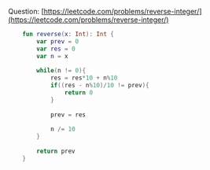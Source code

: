 Question: [https://leetcode.com/problems/reverse-integer/](https://leetcode.com/problems/reverse-integer/)
```kotlin
    fun reverse(x: Int): Int {
        var prev = 0
        var res = 0
        var n = x
        
        while(n != 0){
            res = res*10 + n%10
            if((res - n%10)/10 != prev){
                return 0
            }
            
            prev = res
            
            n /= 10
        }
        
        return prev
    }
```
